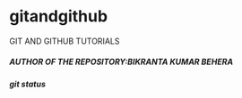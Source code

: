 # gitandgithub
GIT AND GITHUB TUTORIALS
<br>
<h5>AUTHOR OF THE REPOSITORY:BIKRANTA KUMAR BEHERA<h5/>
<h5>git status</h5>

